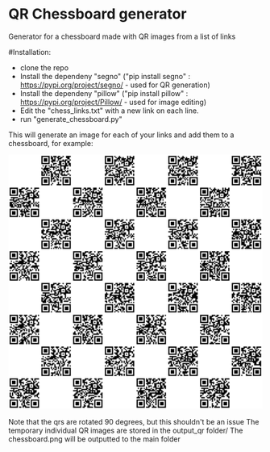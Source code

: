 # QR Chessboard generator
Generator for a chessboard made with QR images from a list of links


#Installation:
-    clone the repo 
-    Install the dependeny "segno"  ("pip install segno" : https://pypi.org/project/segno/ - used for QR generation)
-    Install the dependeny "pillow"  ("pip install pillow" : https://pypi.org/project/Pillow/ - used for image editing)
-    Edit the "chess_links.txt" with a new link on each line.
-    run "generate_chessboard.py"

This will generate an image for each of your links and add them to a chessboard, for example:

![](chessboard.png)

Note that the qrs are rotated 90 degrees, but this shouldn't be an issue
The temporary individual QR images are stored in the output_qr folder/
The chessboard.png will be outputted to the main folder
